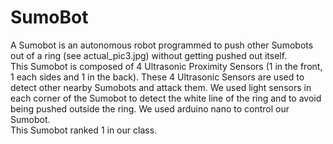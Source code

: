 # SumoBot
A Sumobot is  an autonomous robot programmed to push other Sumobots out of a ring (see actual_pic3.jpg) without getting pushed out itself.
<br/>
This Sumobot is composed of 4 Ultrasonic Proximity Sensors (1 in the front, 1 each sides and 1 in the back). These 4 Ultrasonic Sensors are used to detect other nearby Sumobots and attack them. We used light sensors in each corner of the Sumobot to detect the white line of the ring and to avoid being pushed outside the ring. We used arduino nano to control our Sumobot.
<br/>
This Sumobot ranked 1 in our class.
